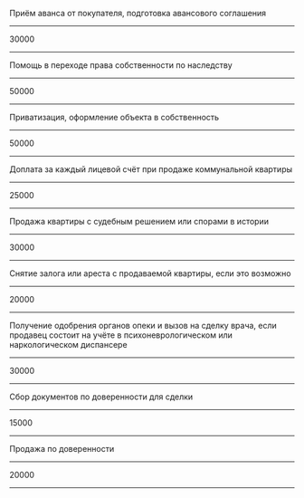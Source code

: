 Приём аванса от покупателя, подготовка авансового соглашения

---

30000

---

Помощь в переходе права собственности по наследству

---

50000

---

Приватизация, оформление объекта в собственность

---

50000

---

Доплата за каждый лицевой счёт при продаже коммунальной квартиры

---

25000

---

Продажа квартиры с судебным решением или спорами в истории

---

30000

---

Снятие залога или ареста с продаваемой квартиры, если это возможно

---

20000

---

Получение одобрения органов опеки и вызов на сделку врача, если продавец состоит на учёте в психоневрологическом или наркологическом диспансере

---

30000

---

Сбор документов по доверенности для сделки

---

15000

---

Продажа по доверенности

---

20000

---

